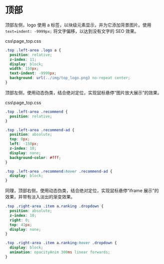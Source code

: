# 顶部

顶部左侧，logo 使用 a 标签，以块级元素显示，并为它添加背景图片。使用 `text=indent: -9999px;` 将文字偏移，以达到没有文字的 SEO 效果。

css\page_top.css

```css
.top .left-area .logo a {
  position: relative;
  z-index: 11;
  display: block;
  width: 150px;
  text-indent: -9999px;
  background: url(../img/top_logo.png) no-repeat center;
}
```

顶部左侧，使用动态伪类，结合绝对定位，实现鼠标悬停“图片放大展示”的效果。

css\page_top.css

```css
.top .left-area .recommend {
  position: relative;
}

.top .left-area .recommend-ad {
  position: absolute;
  top: 0px;
  left: -150px;
  z-index: 10;
  display: none;
  background-color: #fff;
}

.top .left-area .recommend:hover .recommend-ad {
  display: block;
}
```

同理，顶部右侧，使用动态伪类，结合绝对定位，实现鼠标悬停“iframe 展示”的效果，并带有淡入淡出的渐变效果。

```css
.top .right-area .item a.ranking .dropdown {
  position: absolute;
  z-index: 10;
  right: 0;
  top: 41px;
  display: none;
}

.top .right-area .item a.ranking:hover .dropdown {
  display: block;
  animation: opacityAnim 300ms linear forwards;
}
```
